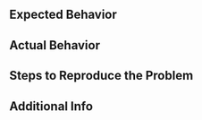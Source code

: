 <!-- Thanks for opening an issue to request a feature or file a bug!
If you provide some basic information it helps us address problems faster. -->

## Expected Behavior

## Actual Behavior

## Steps to Reproduce the Problem

<!--
If this is a bug report please provide as much detail as possible so that we can
reproduce the problem. Examples:

* OPA version
* Example query, input, data, and policy that OPA was given
* Example output that OPA returned
* For server and CLI, the flags/configuration that you provided to OPA
* For server, any relevant log messages from OPA
* For Go and Wasm, the arguments you invoked OPA with
-->

## Additional Info

<!--
Any additional information you think might be helpful. Examples include the environment
where OPA was running (e.g., if inside Kubernetes, what resource limits did you configure
OPA with?), how long OPA had been running for, what was happening around the time
when you identified the problem, etc.
-->
